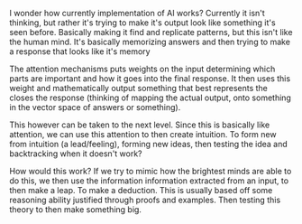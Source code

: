 I wonder how currently implementation of AI works? Currently it isn't thinking, but rather it's trying to make it's output look like something it's seen before. Basically making it find and replicate patterns, but this isn't like the human mind. It's basically memorizing answers and then trying to make a response that looks like it's memory

The attention mechanisms puts weights on the input determining which parts are important and how it goes into the final response. It then uses this weight and mathematically output something that best represents the closes the response (thinking of mapping the actual output, onto something in the vector space of answers or something).

This however can be taken to the next level. Since this is basically like attention, we can use this attention to then create intuition. To form new from intuition (a lead/feeling), forming new ideas, then testing the idea and backtracking when it doesn't work? 

How would this work? If we try to mimic how the brightest minds are able to do this, we then use the information information extracted from an input, to then make a leap. To make a deduction. This is usually based off some reasoning ability justified through proofs and examples. Then testing this theory to then make something big.



